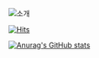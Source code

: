 ![소개](https://capsule-render.vercel.app/api?type=cylinder&height=287&color=gradient&text=박부건)

[![Hits](https://hits.seeyoufarm.com/api/count/incr/badge.svg?url=https%3A%2F%2Fgithub.com%2FBugeonPark&count_bg=%2379C83D&title_bg=%23555555&icon=&icon_color=%23E7E7E7&title=hits&edge_flat=false)](https://hits.seeyoufarm.com)

[![Anurag's GitHub stats](https://github-readme-stats.vercel.app/api?username=BugeonPark)](https://github.com/BugeonPark/github-readme-stats)